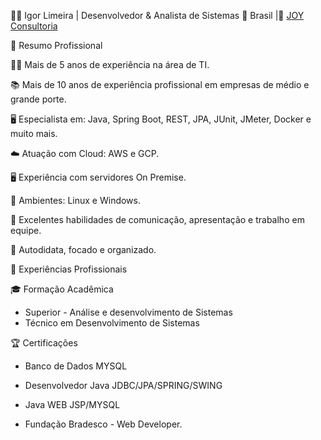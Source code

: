 👨‍💻 Igor Limeira | Desenvolvedor & Analista de Sistemas
📍 Brasil |🔗 [JOY Consultoria](https://joyconsultoria.com.br/)

🚀 Resumo Profissional

👨‍💼 Mais de 5 anos de experiência na área de TI.

📚 Mais de 10 anos de experiência profissional em empresas de médio e grande porte.

🖥️ Especialista em: Java, Spring Boot, REST, JPA, JUnit, JMeter, Docker e muito mais.

☁️ Atuação com Cloud: AWS e GCP.

🖥️ Experiência com servidores On Premise.

🐧 Ambientes: Linux e Windows.

🤝 Excelentes habilidades de comunicação, apresentação e trabalho em equipe.

📖 Autodidata, focado e organizado.

💼 Experiências Profissionais

🎓 Formação Acadêmica
- Superior - Análise e desenvolvimento de Sistemas
- Técnico em Desenvolvimento de Sistemas

🏆 Certificações

- Banco de Dados MYSQL

- Desenvolvedor Java JDBC/JPA/SPRING/SWING

- Java WEB JSP/MYSQL

- Fundação Bradesco - Web Developer.
